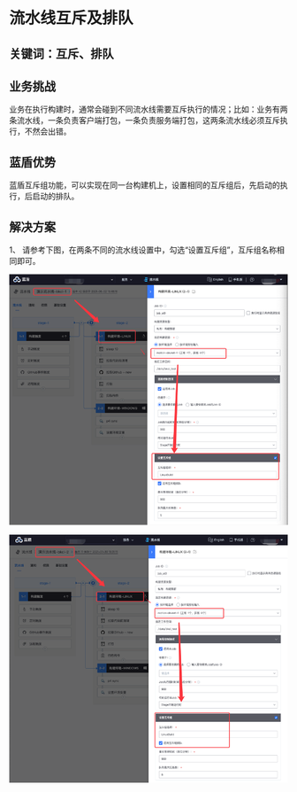 # 流水线互斥及排队

## 关键词：互斥、排队 <a href="#zhun-bei-shi-xiang" id="zhun-bei-shi-xiang"></a>

## 业务挑战 <a href="#zhun-bei-shi-xiang" id="zhun-bei-shi-xiang"></a>

业务在执行构建时，通常会碰到不同流水线需要互斥执行的情况；比如：业务有两条流水线，一条负责客户端打包，一条负责服务端打包，这两条流水线必须互斥执行，不然会出错。

## 蓝盾优势 <a href="#zhun-bei-shi-xiang" id="zhun-bei-shi-xiang"></a>

蓝盾互斥组功能，可以实现在同一台构建机上，设置相同的互斥组后，先启动的执行，后启动的排队。

## 解决方案 <a href="#zhun-bei-shi-xiang" id="zhun-bei-shi-xiang"></a>

1、 请参考下图，在两条不同的流水线设置中，勾选“设置互斥组”，互斥组名称相同即可。

![图1](../../.gitbook/assets/scene-Pipeline-exclusion-queue-a.png)

![图1](../../.gitbook/assets/scene-Pipeline-exclusion-queue-b.png)
